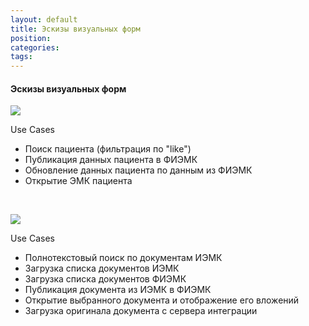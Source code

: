 ```yaml
---
layout: default
title: Эскизы визуальных форм
position: 
categories: 
tags: 
---
```


#### Эскизы визуальных форм

![](
			Stranitsa-s-patsientami.pngripage-ricontent-title=Navigator-IEMK
		)

Use Cases

* Поиск пациента (фильтрация по "like")
* Публикация данных пациента в ФИЭМК
* Обновление данных пациента по данным из ФИЭМК
* Открытие ЭМК пациента

 

![](
			Stranitsa-EMK-patsienta.pngripage-ricontent-title=Navigator-IEMK
		)

Use Cases

* Полнотекстовый поиск по документам ИЭМК
* Загрузка списка документов ИЭМК
* Загрузка списка документов ФИЭМК
* Публикация документа из ИЭМК в ФИЭМК
* Открытие выбранного документа и отображение его вложений
* Загрузка оригинала документа с сервера интеграции

